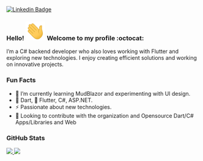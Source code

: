 [![Linkedin Badge](https://img.shields.io/badge/-LinkedIn-blue?style=for-the-badge&logo=Linkedin&logoColor=white&link=https://www.linkedin.com/in/odmarolivares/)](https://www.linkedin.com/in/odmarolivares/)

<!-- Intro Section -->
### Hello! <img style="margin: 0 auto" src="https://github.com/ABSphreak/ABSphreak/blob/master/gifs/Hi.gif" height="50"> Welcome to my profile :octocat:

I’m a C# backend developer who also loves working with Flutter and exploring new technologies. I enjoy creating efficient solutions and working on innovative projects.

<!-- Custom Section -->
### Fun Facts

- 🎨 I’m currently learning MudBlazor and experimenting with UI design.
-  🌱 Dart, 💙 Flutter, C#, ASP.NET.
- ⚡ Passionate about new technologies.
- 👯 Looking to contribute with the organization and Opensource Dart/C# Apps/Libraries and Web 

<!-- GitHub Stats Card -->
### GitHub Stats
</p>

<div>
  <a href="https://github.com/rohitsangwan01">
  <img height="180em" src="https://github-readme-stats.vercel.app/api?username=odmaroliv&count_private=true&theme=cobalt&show_icons=true"/>
  <img height="180em" src="https://github-readme-stats.vercel.app/api/top-langs/?username=odmaroliv&layout=compact&langs_count=7&theme=cobalt"/>
</div>

</br>
</br>




